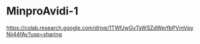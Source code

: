 # MinproAvidi-1
https://colab.research.google.com/drive/1TWfJwGvTsWSZdWprfbPVmVpyNjj44fAv?usp=sharing
